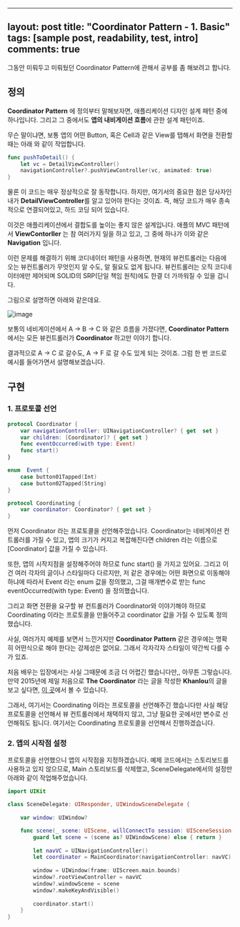 

---
layout: post
title: "Coordinator Pattern - 1. Basic"
tags: [sample post, readability, test, intro]
comments: true
---

그동안 미뤄두고 미뤄뒀던 Coordinator Pattern에 관해서 공부를 좀 해보려고 합니다. 

## 정의 
**Coordinator Pattern** 에 정의부터 말해보자면, 애플리케이션 디자인 설계 패턴 중에 하나입니다. 그리고 그 중에서도 **앱의 내비게이션 흐름**에 관한 설계 패턴이죠. 

무슨 말이냐면, 보통 앱의 어떤 Button, 혹은 Cell과 같은 View를 탭해서 화면을 전환할 때는 아래 와 같이 작업합니다. 

```swift
func pushToDetail() {
    let vc = DetailViewController()
    navigationController?.pushViewController(vc, animated: true)
}
```

물론 이 코드는 매우 정상적으로 잘 동작합니다. 하지만, 여기서의 중요한 점은 당사자인 내가 **DetailViewController**를 알고 있어야 한다는 것이죠.  즉, 해당 코드가 매우 종속적으로 연결되어있고, 하드 코딩 되어 있습니다.  

이것은 애플리케이션에서 결합도를 높이는 좋지 않은 설계입니다. 애플의 MVC 패턴에서 **ViewContorller** 는 참 여러가지 일을 하고 있고,  그 중에 하나가 이와 같은 **Navigation** 입니다. 

이런 문제를 해결하기 위해 코디네이터 패턴을 사용하면, 현재의 뷰컨트롤러는 다음에 오는 뷰컨트롤러가 무엇인지 알 수도, 알 필요도 없게 됩니다. 뷰컨트롤러는 오직 코디네이터에만 제어되며 SOLID의 SRP(단일 책임 원칙)에도 한결 더 가까워질 수 있을 겁니다. 

그림으로 설명하면 아래와 같은데요. 

![image](https://user-images.githubusercontent.com/85085822/162136676-f19943fd-eaa1-41a9-b806-4f050ec53199.png)

보통의 네비게이션에서 A -> B -> C 와 같은 흐름을 가졌다면, **Coordinator Pattern**에서는 모든 뷰컨트롤러가 **Coordinator** 하고만 이야기 합니다. 

결과적으로 A -> C 로 갈수도, A -> F 로 갈 수도 있게 되는 것이죠. 그럼 한 번 코드로 예시를 들어가면서 설명해보겠습니다. 

## 구현 

### 1. 프로토콜 선언 
```swift
protocol Coordinator {
    var navigationController: UINavigationController? { get  set }
    var children: [Coordinator]? { get set }
    func eventOccurred(with type: Event)
    func start()
}

enum  Event {
    case button01Tapped(Int)
    case button02Tapped(String)
}

protocol Coordinating {
    var coordinator: Coordinator? { get set }
}
```

먼저 Coordinator 라는 프로토콜을 선언해주었습니다. Coordinator는 네비게이션 컨트롤러를 가질 수 있고, 앱의 크기가 커지고 복잡해진다면 children 라는 이름으로 [Coordinator] 값을 가질 수 있습니다. 

또한, 앱의 시작지점을 설정해주어야 하므로 func start() 을 가지고 있어요. 그리고 이건 여러 각자의 글이나 스타일마다 다르지만, 저 같은 경우에는 어떤 화면으로 이동해야 하냐에 따라서 Event 라는 enum 값을 정의했고, 그걸 매개변수로 받는 func eventOccurred(with type: Event) 을 정의했습니다. 

그리고 화면 전환을 요구할 뷰 컨트롤러가 Coordinator와 이야기해야 하므로 Coordinating 이라는 프로토콜을 만들어주고 coordinator 값을 가질 수 있도록 정의했습니다. 

사실, 여러가지 예제를 보면서 느낀거지만 **Coordinator Pattern** 같은 경우에는 명확히 어떤식으로 해야 한다는 강제성은 없어요. 그래서 각자각자 스타일이 약간씩 다를 수가 있죠. 

처음 배우는 입장에서는 사실 그때문에 조금 더 어렵긴 했습니다만,, 아무튼 그렇습니다. 만약 2015년에 제일 처음으로 **The Coordinator** 라는 글을 작성한 **Khanlou**의 글을 보고 싶다면, [이 곳](https://khanlou.com/2015/01/the-coordinator/)에서 볼 수 있습니다. 

그래서, 여기서는 Coordinating 이라는 프로토콜을 선언해주긴 했습니다만 사실 해당 프로토콜을 선언해서 뷰 컨트롤러에서 채택하지 않고, 그냥 필요한 곳에서만 변수로 선언해줘도 됩니다. 여기서는 Coordinating 프로토콜을 선언해서 진행하겠습니다. 


### 2. 앱의 시작점 설정 

프로토콜을 선언했으니 앱의 시작점을 지정하겠습니다. 예제 코드에서는 스토리보드를 사용하고 있지 않으므로, Main 스토리보드를 삭제했고, SceneDelegate에서의 설정만 아래와 같이 작업해주었습니다. 

```swift
import UIKit

class SceneDelegate: UIResponder, UIWindowSceneDelegate {
    
    var window: UIWindow?

    func scene(_ scene: UIScene, willConnectTo session: UISceneSession, options connectionOptions: UIScene.ConnectionOptions) {
        guard let scene = (scene as? UIWindowScene) else { return }
        
        let navVC = UINavigationController()
        let coordinator = MainCoordinator(navigationController: navVC)
        
        window = UIWindow(frame: UIScreen.main.bounds)
        window?.rootViewController = navVC
        window?.windowScene = scene
        window?.makeKeyAndVisible()
        
        coordinator.start()
    }
}

```

